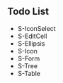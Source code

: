 ## Todo List

- S-IconSelect  
- S-EditCell  
- S-Ellipsis  
- S-Icon  
- S-Form  
- S-Tree  
- S-Table  
